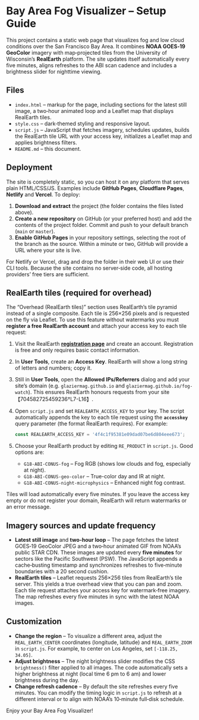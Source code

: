 # Bay Area Fog Visualizer – Setup Guide

This project contains a static web page that visualizes fog and low cloud
conditions over the San Francisco Bay Area.  It combines **NOAA GOES‑19
GeoColor** imagery with map‑projected tiles from the University of
Wisconsin’s **RealEarth** platform.  The site updates itself
automatically every five minutes, aligns refreshes to the ABI scan
cadence and includes a brightness slider for nighttime viewing.

## Files

* `index.html` – markup for the page, including sections for the latest
  still image, a two‑hour animated loop and a Leaflet map that displays
  RealEarth tiles.
* `style.css` – dark‑themed styling and responsive layout.
* `script.js` – JavaScript that fetches imagery, schedules updates,
  builds the RealEarth tile URL with your access key, initializes a
  Leaflet map and applies brightness filters.
* `README.md` – this document.

## Deployment

The site is completely static, so you can host it on any platform that
serves plain HTML/CSS/JS.  Examples include **GitHub Pages**, **Cloudflare
Pages**, **Netlify** and **Vercel**.  To deploy:

1. **Download and extract** the project (the folder contains the files listed above).
2. **Create a new repository** on GitHub (or your preferred host) and add
   the contents of the project folder.  Commit and push to your default
   branch (`main` or `master`).
3. **Enable GitHub Pages** in your repository settings, selecting the
   root of the branch as the source.  Within a minute or two, GitHub will
   provide a URL where your site is live.

For Netlify or Vercel, drag and drop the folder in their web UI or use
their CLI tools.  Because the site contains no server‑side code, all
hosting providers’ free tiers are sufficient.

## RealEarth tiles (required for overhead)

The “Overhead (RealEarth tiles)” section uses RealEarth’s tile
pyramid instead of a single composite.  Each tile is 256×256 pixels
and is requested on the fly via Leaflet.  To use this feature without
watermarks you must **register a free RealEarth account** and attach
your access key to each tile request:

1. Visit the RealEarth **[registration page](https://realearth.ssec.wisc.edu/user/tools/register)** and create an account.  Registration is free and only requires basic contact information.
2. In **User Tools**, create an **Access Key**.  RealEarth will show a long string of letters and numbers; copy it.
3. Still in **User Tools**, open the **Allowed IPs/Referrers** dialog and add your site’s domain (e.g. `glaziermag.github.io` and `glaziermag.github.io/fog-watch`).  This ensures RealEarth honours requests from your site【704582725459236†L7-L16】.
4. Open `script.js` and set `REALEARTH_ACCESS_KEY` to your key.  The script
   automatically appends the key to each tile request using the **`accesskey`**
   query parameter (the format RealEarth requires).  For example:

   ```js
   const REALEARTH_ACCESS_KEY = '4f4c1f95381e09dad07be6d804eee673';
   ```

5. Choose your RealEarth product by editing `RE_PRODUCT` in `script.js`.  Good options are:
   * `G18-ABI-CONUS-fog` – Fog RGB (shows low clouds and fog, especially at night).
   * `G18-ABI-CONUS-geo-color` – True-color day and IR at night.
   * `G18-ABI-CONUS-night-microphysics` – Enhanced night fog contrast.

Tiles will load automatically every five minutes.  If you leave the
access key empty or do not register your domain, RealEarth will return
watermarks or an error message.

## Imagery sources and update frequency

* **Latest still image** and **two‑hour loop** – The page fetches the
  latest GOES‑19 GeoColor JPEG and a two‑hour animated GIF from NOAA’s
  public STAR CDN.  These images are updated every **five minutes** for
  sectors like the Pacific Southwest (PSW).  The JavaScript appends a
  cache‑busting timestamp and synchronizes refreshes to five‑minute
  boundaries with a 20 second cushion.
* **RealEarth tiles** – Leaflet requests 256×256 tiles from RealEarth’s
  tile server.  This yields a true overhead view that you can pan and
  zoom.  Each tile request attaches your access key for watermark‑free
  imagery.  The map refreshes every five minutes in sync with the
  latest NOAA images.

## Customization

* **Change the region** – To visualize a different area, adjust the
  `REAL_EARTH_CENTER` coordinates (longitude, latitude) and `REAL_EARTH_ZOOM`
  in `script.js`.  For example, to center on Los Angeles, set
  `[-118.25, 34.05]`.
* **Adjust brightness** – The night brightness slider modifies the
  CSS `brightness()` filter applied to all images.  The code
  automatically sets a higher brightness at night (local time 6 pm to
  6 am) and lower brightness during the day.
* **Change refresh cadence** – By default the site refreshes every five
  minutes.  You can modify the timing logic in `script.js` to refresh
  at a different interval or to align with NOAA’s 10‑minute full‑disk
  schedule.

Enjoy your Bay Area Fog Visualizer!